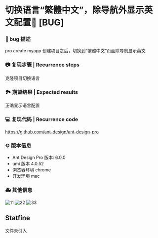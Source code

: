 # 切换语言“繁體中文”，除导航外显示英文配置🐛 [BUG]

### 🐛 bug 描述

pro create myapp 创建项目之后，切换到“繁體中文”页面除导航显示英文

### 📷 复现步骤 | Recurrence steps

克隆项目切换语言

### 🏞 期望结果 | Expected results

正确显示语言配置

### 💻 复现代码 | Recurrence code

https://github.com/ant-design/ant-design-pro

### © 版本信息

- Ant Design Pro 版本: 6.0.0
- umi 版本 4.0.52
- 浏览器环境 chrome
- 开发环境 mac

### 🚑 其他信息

![11](https://github.com/ant-design/ant-design-pro/assets/4608910/cdd77915-0655-4f30-8812-34662ef9b044)
![22](https://github.com/ant-design/ant-design-pro/assets/4608910/407b3da6-2786-4a4f-97d2-b21e7e70bc7b)
![33](https://github.com/ant-design/ant-design-pro/assets/4608910/b5f2aa2c-e9d5-43d6-94f5-fe082b15714c)

## Statfine

文件未引入

